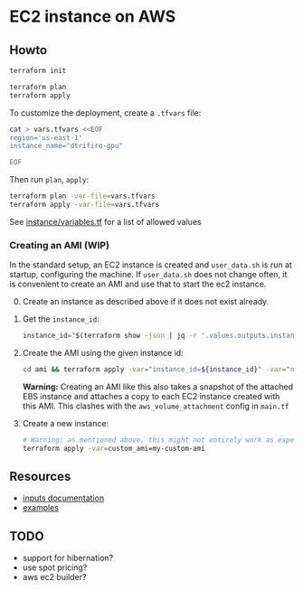 # EC2 instance on AWS

## Howto

```bash
terraform init

terraform plan
terraform apply
```

To customize the deployment, create a `.tfvars` file:

```bash
cat > vars.tfvars <<EOF
region='us-east-1'
instance_name="dtrifiro-gpu"

EOF
```

Then run `plan`, `apply`:

```bash
terraform plan -var-file=vars.tfvars
terraform apply -var-file=vars.tfvars
```

See [instance/variables.tf](/instance/variables.tf) for a list of allowed values

### Creating an AMI (WIP)

In the standard setup, an EC2 instance is created and `user_data.sh` is run at startup, configuring the machine. If `user_data.sh` does not change often, it is convenient to create an AMI and use that to start the ec2 instance.

0. Create an instance as described above if it does not exist already.
1. Get the `instance_id`:

   ```bash
   instance_id="$(terraform show -json | jq -r '.values.outputs.instance_id.value')"
   ```

2. Create the AMI using the given instance id:

   ```bash
   cd ami && terraform apply -var="instance_id=${instance_id}" -var="name=my-custom-ami'
   ```

   **Warning:** Creating an AMI like this also takes a snapshot of the attached EBS instance and attaches a copy to each EC2 instance created with this AMI. This clashes with the `aws_volume_attachment` config in `main.tf`

3. Create a new instance:

   ```bash
   # Warning: as mentioned above, this might not entirely work as expected as the attached snapshot is not mounted properly as done in `user_data.sh`
   terraform apply -var=custom_ami=my-custom-ami
   ```

## Resources

- [inputs documentation](https://github.com/terraform-aws-modules/terraform-aws-ec2-instance?tab=readme-ov-file#inputs)
- [examples](https://github.com/terraform-aws-modules/terraform-aws-ec2-instance/tree/master/examples)

## TODO

- support for hibernation?
- use spot pricing?
- aws ec2 builder?
